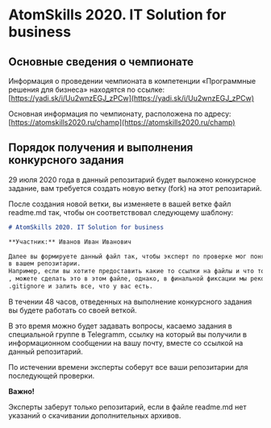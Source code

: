 # AtomSkills 2020. IT Solution for business

## Основные сведения о чемпионате

Информация о проведении чемпионата в компетенции «Программные решения для бизнеса»
находятся по ссылке: [https://yadi.sk/i/Uu2wnzEGJ_zPCw](https://yadi.sk/i/Uu2wnzEGJ_zPCw)
 
Основная информация по чемпионату, расположена
по адресу:[https://atomskills2020.ru/champ](https://atomskills2020.ru/champ)

## Порядок получения и выполнения конкурсного задания

29 июля 2020 года в данный репозитарий будет выложено конкурсное задание,
вам требуется создать новую ветку (fork) на этот репозитарий.

После создания новой ветки, вы изменяете в вашей ветке файл readme.md так, чтобы он соответствовал
следующему шаблону:

```markdown
# AtomSkills 2020. IT Solution for business

**Участник:** Иванов Иван Иванович

Далее вы формируете данный файл так, чтобы эксперт по проверке мог понять, где что находится
в вашем репозитарии.
Например, если вы хотите предоставить какие то ссылки на файлы и что то большое
, можете сделать это в этом файле, однако, в финальной фиксации мы рекомендуем убрать
.gitignore и залить все, что у вас есть.
```

В течении 48 часов, отведенных на выполнение конкурсного задания вы будете работать со своей веткой.

В это время можно будет задавать вопросы, касаемо задания в специальной группе в Telegramm,
ссылку на который вы получили в информационном сообщении на вашу почту, вместе со ссылкой на данный репозитарий.

По истечении времени эксперты соберут все ваши репозитарии для последующей проверки.

**Важно!**

Эксперты заберут только репозитарий, если в файле readme.md нет указаний о скачивании дополнительных архивов.